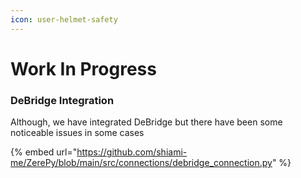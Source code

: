 ```yaml
---
icon: user-helmet-safety
---
```


# Work In Progress

### DeBridge Integration

Although, we have integrated DeBridge but there have been some noticeable issues in some cases

{% embed url="https://github.com/shiami-me/ZerePy/blob/main/src/connections/debridge_connection.py" %}
